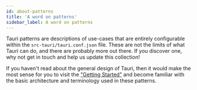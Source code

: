 ```yaml
---
id: about-patterns
title: 'A word on patterns'
sidebar_label: A word on patterns
---
```


Tauri patterns are descriptions of use-cases that are entirely configurable within the `src-tauri/tauri.conf.json` file. These are not the limits of what Tauri can do, and there are probably more out there. If you discover one, why not get in touch and help us update this collection!

If you haven't read about the general design of Tauri, then it would make the most sense for you to visit the ["Getting Started"](/docs/getting-started/beginning-tutorial) and become familiar with the basic architecture and terminology used in these patterns.
